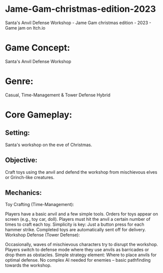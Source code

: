 # Jame-Gam-christmas-edition-2023
Santa's Anvil Defense Workshop - Jame Gam christmas edition - 2023 - Game jam on Itch.io

# Game Concept: 
Santa's Anvil Defense Workshop
# Genre:
Casual, Time-Management & Tower Defense Hybrid

# Core Gameplay:
## Setting: 
Santa's workshop on the eve of Christmas.
## Objective: 
Craft toys using the anvil and defend the workshop from mischievous elves or Grinch-like creatures.
## Mechanics:
Toy Crafting (Time-Management):

Players have a basic anvil and a few simple tools.
Orders for toys appear on screen (e.g., toy car, doll).
Players must hit the anvil a certain number of times to craft each toy.
Simplicity is key: Just a button press for each hammer strike.
Completed toys are automatically sent off for delivery.
Workshop Defense (Tower Defense):

Occasionally, waves of mischievous characters try to disrupt the workshop.
Players switch to defense mode where they use anvils as barricades or drop them as obstacles.
Simple strategy element: Where to place anvils for optimal defense.
No complex AI needed for enemies – basic pathfinding towards the workshop.
